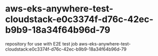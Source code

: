 # aws-eks-anywhere-test-cloudstack-e0c3374f-d76c-42ec-b9b9-18a34f64b96d-79
repository for use with E2E test job aws-eks-anywhere-test-cloudstack:e0c3374f-d76c-42ec-b9b9-18a34f64b96d-79
